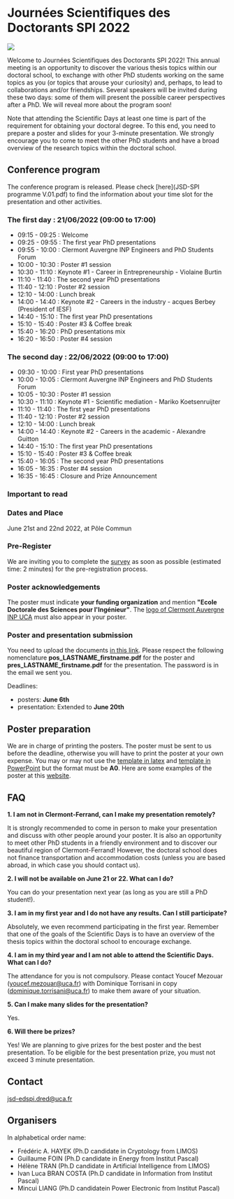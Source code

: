 # Journées Scientifiques des Doctorants SPI 2022

<img align="center" src="JSD-grand.png">

Welcome to Journées Scientifiques des Doctorants SPI 2022! This annual meeting is an opportunity to discover the various thesis topics within our doctoral school, to exchange with other PhD students working on the same topics as you (or topics that arouse your curiosity) and, perhaps, to lead to collaborations and/or friendships. Several speakers will be invited during these two days: some of them will present the possible career perspectives after a PhD. We will reveal more about the program soon! 

Note that attending the Scientific Days at least one time is part of the requirement for obtaining your doctoral degree. To this end, you need to prepare a poster and slides for your 3-minute presentation. We strongly encourage you to come to meet the other PhD students and have a broad overview of the research topics within the doctoral school.

## Conference program

The conference program is released. Please check [here](JSD-SPI programme V.01.pdf) to find the information about your time slot for the presentation and other activities. 

### The first day : 21/06/2022 (09:00 to 17:00)
- 09:15 - 09:25 : Welcome
- 09:25 - 09:55 : The first year PhD presentations
- 09:55 - 10:00 : Clermont Auvergne INP Engineers and PhD Students Forum
- 10:00 - 10:30 : Poster #1 session
- 10:30 - 11:10 : Keynote #1 - Career in Entrepreneurship - Violaine Burtin 
- 11:10 - 11:40 : The second year PhD presentations
- 11:40 - 12:10 : Poster #2 session
- 12:10 - 14:00 : Lunch break
- 14:00 - 14:40 : Keynote #2 - Careers in the industry - acques Berbey (President of IESF)
- 14:40 - 15:10 : The first year PhD presentations
- 15:10 - 15:40 : Poster #3 & Coffee break 
- 15:40 - 16:20 : PhD presentations mix
- 16:20 - 16:50 : Poster #4 session

### The second day : 22/06/2022 (09:00 to 17:00)
- 09:30 - 10:00 : First year PhD presentations 
- 10:00 - 10:05 : Clermont Auvergne INP Engineers and PhD Students Forum
- 10:05 - 10:30 : Poster #1 session
- 10:30 - 11:10 : Keynote #1 - Scientific mediation - Mariko Koetsenruijter
- 11:10 - 11:40 : The first year PhD presentations
- 11:40 - 12:10 : Poster #2 session
- 12:10 - 14:00 : Lunch break
- 14:00 - 14:40 : Keynote #2 - Careers in the academic - Alexandre Guitton
- 14:40 - 15:10 : The first year PhD presentations
- 15:10 - 15:40 : Poster #3 & Coffee break 
- 15:40 - 16:05 : The second year PhD presentations
- 16:05 - 16:35 : Poster #4 session
- 16:35 - 16:45 : Closure and Prize Announcement 



### Important to read

### Dates and Place
June 21st and 22nd 2022, at Pôle Commun

### Pre-Register

We are inviting you to complete the [survey](https://framaforms.org/participation-aux-journees-scientifiques-des-doctorants-1652653658)
as soon as possible (estimated time: 2 minutes) for the pre-registration process. 

### Poster acknowledgements

The poster must indicate **your funding organization** and mention **"Ecole Doctorale des Sciences pour l'Ingénieur"**. The [logo of Clermont Auvergne INP UCA](logo-CA-INP.png) must also appear in your poster.

### Poster and presentation submission

You need to upload the documents [in this link](https://drive.uca.fr/u/d/4d609caa717b421599ef/). Please respect the following nomenclature **pos_LASTNAME_firstname.pdf** for the poster and **pres_LASTNAME_firstname.pdf** for the presentation. The password is in the email we sent you. 

Deadlines:
- posters: **June 6th**
- presentation: Extended to **June 20th**

## Poster preparation

We are in charge of printing the posters. The poster must be sent to us before the deadline, otherwise you will have to print the poster at your own expense. You may or may not use the [template in latex](A0_Vertical_Template-latex.zip) and [template in PowerPoint](A0_Vertical_Template.pptx) but the format must be **A0**. Here are some examples of the poster at this [website](https://spi.ed.uca.fr/inscription-obligations/obligations/journee-scientifique-de-led-spi).


## FAQ

**1. I am not in Clermont-Ferrand, can I make my presentation remotely?**

It is strongly recommended to come in person to make your presentation and discuss with other people around your poster. It is also an opportunity to meet other PhD students in a friendly environment and to discover our beautiful region of Clermont-Ferrand! However, the doctoral school does not finance transportation and accommodation costs (unless you are based abroad, in which case you should contact us).

**2. I will not be available on June 21 or 22. What can I do?**

You can do your presentation next year (as long as you are still a PhD student!).

**3. I am in my first year and I do not have any results. Can I still participate?**

Absolutely, we even recommend participating in the first year. Remember that one of the goals of the Scientific Days is to have an overview of the thesis topics within the doctoral school to encourage exchange.

**4. I am in my third year and I am not able to attend the Scientific Days. What can I do?**

The attendance for you is not compulsory. Please contact Youcef Mezouar (youcef.mezouar@uca.fr) with Dominique Torrisani in copy (dominique.torrisani@uca.fr) to make them aware of your situation.

**5. Can I make many slides for the presentation?**

Yes.

**6. Will there be prizes?**

Yes! We are planning to give prizes for the best poster and the best presentation. To be eligible for the best presentation prize, you must not exceed 3 minute presentation.


## Contact
jsd-edspi.dred@uca.fr

## Organisers 

In alphabetical order name:

- Frédéric A. HAYEK (Ph.D candidate in Cryptology from LIMOS)
- Guillaume FOIN (Ph.D candidate in Energy from Institut Pascal)
- Hélène TRAN (Ph.D candidate in Artificial Intelligence from LIMOS)
- Ivan Luca BRAN COSTA (Ph.D candidate in Information from Institut Pascal)
- Mincui LIANG (Ph.D candidatein Power Electronic from Institut Pascal)


